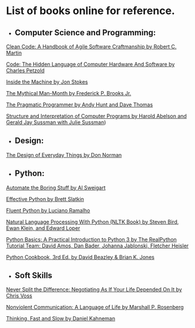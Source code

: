 # List of books online for reference.


- ## Computer Science and Programming:

[Clean Code: A Handbook of Agile Software Craftmanship by Robert C. Martin](https://enos.itcollege.ee/~jpoial/oop/naited/Clean%20Code.pdf)

[Code: The Hidden Language of Computer Hardware And Software by Charles Petzold](https://bobcarp.files.wordpress.com/2014/07/code-charles-petzold.pdf)

[Inside the Machine by Jon Stokes](http://joe90.yolasite.com/resources/InsidetheMachine.pdf)

[The Mythical Man-Month by Frederick P. Brooks Jr.](https://web.eecs.umich.edu/~weimerw/2018-481/readings/mythical-man-month.pdf)

[The Pragmatic Programmer by Andy Hunt and Dave Thomas](https://www.nceclusters.no/globalassets/filer/nce/diverse/the-pragmatic-programmer.pdf)

[Structure and Interpretation of Computer Programs by Harold Abelson and Gerald Jay Sussman with Julie Sussman](https://web.mit.edu/alexmv/6.037/sicp.pdf))


- ## Design:

[The Design of Everyday Things by Don Norman](http://www.nixdell.com/classes/HCI-and-Design-Spring-2017/The-Design-of-Everyday-Things-Revised-and-Expanded-Edition.pdf)


- ## Python:

[Automate the Boring Stuff by Al Sweigart](https://automatetheboringstuff.com)

[Effective Python by Brett Slatkin](https://arisuchan.jp/λ/src/1498628824511-0.pdf)

[Fluent Python by Luciano Ramalho ](http://1.droppdf.com/files/X06AR/fluent-python-2015-.pdf)

[Natural Language Processing With Python (NLTK Book) by Steven Bird, Ewan Klein, and Edward Loper](https://www.nltk.org/book/)

[Python Basics: A Practical Introduction to Python 3 by The RealPython Tutorial Team: David Amos, Dan Bader, Johanna Jablonski, Fletcher Heisler](https://media-exp1.licdn.com/dms/document/C4D1FAQH24gN3nULkaA/feedshare-document-pdf-analyzed/0/1629374282838?e=1629673200&v=beta&t=Dz7br5h1PLRL4PZ5WC3OMzaOb1aHcB_3rMPng1Dpnfo)

[Python Cookbook, 3rd Ed. by David Beazley & Brian K. Jones](https://d.cxcore.net/Python/Python_Cookbook_3rd_Edition.pdf)


- ## Soft Skills

[Never Split the Difference: Negotiating As If Your Life Depended On It by Chris Voss](http://livre2.com/LIVREE/E1/E001005.pdf)

[Nonviolent Communication: A Language of Life by Marshall P. Rosenberg](https://classroommanagementcem.weebly.com/uploads/4/3/2/5/4325801/nvc_language_of_life_chapters_1-5.pdf)

[Thinking, Fast and Slow by Daniel Kahneman](http://dspace.vnbrims.org:13000/jspui/bitstream/123456789/2224/1/Daniel-Kahneman-Thinking-Fast-and-Slow-.pdf)
